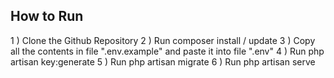 ## How to Run
1 ) Clone the Github Repository
2 ) Run composer install / update
3 ) Copy all the contents in file ".env.example" and paste it into file ".env"
4 ) Run php artisan key:generate
5 ) Run php artisan migrate
6 ) Run php artisan serve
